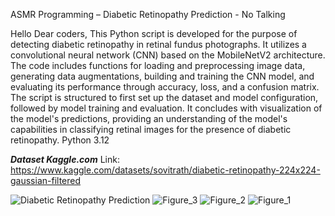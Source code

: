 ASMR Programming – Diabetic Retinopathy Prediction - No Talking




Hello Dear coders,
This Python script is developed for the purpose of detecting diabetic retinopathy in retinal fundus photographs. 
It utilizes a convolutional neural network (CNN) based on the MobileNetV2 architecture. The code includes functions for 
loading and preprocessing image data, generating data augmentations, building and training the CNN model, and evaluating 
its performance through accuracy, loss, and a confusion matrix. The script is structured to first set up the dataset and 
model configuration, followed by model training and evaluation. It concludes with visualization of the model's predictions, 
providing an understanding of the model's capabilities in classifying retinal images for the presence of diabetic retinopathy.
Python 3.12

***Dataset Kaggle.com***
Link: https://www.kaggle.com/datasets/sovitrath/diabetic-retinopathy-224x224-gaussian-filtered




![Diabetic Retinopathy Prediction](https://github.com/hot-zero/Diabetic-Retinopathy-Prediction/assets/72950401/256aeeba-4268-42ba-9e9d-281620c7c0f0)
![Figure_3](https://github.com/hot-zero/Diabetic-Retinopathy-Prediction/assets/72950401/8aa6f00e-ba4b-433b-ac13-04f00f967ad6)
![Figure_2](https://github.com/hot-zero/Diabetic-Retinopathy-Prediction/assets/72950401/16754607-3b40-4146-97de-66636771f899)
![Figure_1](https://github.com/hot-zero/Diabetic-Retinopathy-Prediction/assets/72950401/d6b70134-ab06-44df-a11d-705b04ea373c)
